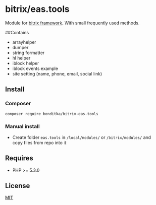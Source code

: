 # bitrix/eas.tools

Module for [bitrix framework](https://www.1c-bitrix.ru/). With small frequently used methods.

##Contains
- arrayhelper
- dumper
- string formatter
- hl helper
- iblock helper
- iblock events example
- site setting (name, phone, email, social link)

## Install

### Composer
```bash
composer require bonditka/bitrix-eas.tools
```

### Manual install
* Create folder `eas.tools` in `/local/modules/` or `/bitrix/modules/` and copy files from repo into it

## Requires
* PHP >= 5.3.0

## License
[MIT](LICENSE.md)